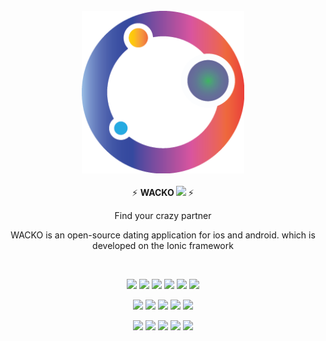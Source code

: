 <br />
<div align="center">
  <img src="https://github.com/rinturaj/wacko/blob/main/src/assets/icon/Wacko_icon.png?raw=true" width="260" />
</div>
<br/>
<div align="center">
  ⚡️ <b> WACKO <a ><img src="https://img.shields.io/badge/dApps-green" /></a> </b> ⚡️
    <p>Find your crazy partner</p>
<p>WACKO is an open-source dating application for ios and android. which is developed on the Ionic framework

</p>
</div>
<br />
<p align="center">
  <a ><img src="https://img.shields.io/github/license/rinturaj/wacko" /></a>
  <a ><img src="https://img.shields.io/github/checks-status/rinturaj/wacko/main" /></a>
  <a ><img src="https://img.shields.io/github/package-json/v/rinturaj/wacko" /></a>
  <a ><img src="https://img.shields.io/github/watchers/rinturaj/wacko" /></a>
  <a ><img src="https://img.shields.io/github/stars/rinturaj/wacko" /></a>
  <a ><img src="https://img.shields.io/github/forks/rinturaj/wacko" /></a>
</p>
<p align="center">
  <a ><img src="https://img.shields.io/github/commit-activity/m/rinturaj/wacko" /></a>
  <a ><img src="https://img.shields.io/github/contributors/rinturaj/wacko" /></a>
  <a ><img src="https://img.shields.io/github/last-commit/rinturaj/wacko" /></a>
   <a ><img src="https://img.shields.io/github/issues/rinturaj/wacko" /></a>
  <a ><img src="https://img.shields.io/github/issues-pr/rinturaj/wacko" /></a>
 
</p>

<p align="center">
 <a ><img src="https://img.shields.io/github/issues-closed-raw/rinturaj/wacko" /></a>
  <a ><img src="https://img.shields.io/github/languages/code-size/rinturaj/wacko" /></a>
  <a ><img src="https://img.shields.io/github/repo-size/rinturaj/wacko" /></a>
  <a ><img src="https://img.shields.io/github/languages/count/rinturaj/wacko" /></a>
  <a ><img src="https://img.shields.io/github/languages/top/rinturaj/wacko" /></a>
 
</p>

<br/>
